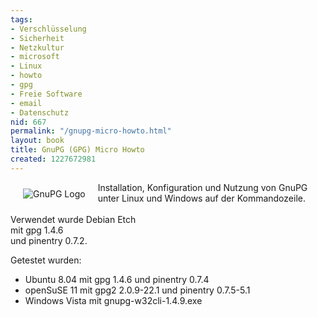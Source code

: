 ```yaml
---
tags:
- Verschlüsselung
- Sicherheit
- Netzkultur
- microsoft
- Linux
- howto
- gpg
- Freie Software
- email
- Datenschutz
nid: 667
permalink: "/gnupg-micro-howto.html"
layout: book
title: GnuPG (GPG) Micro Howto
created: 1227672981
---
```

<img src="/sites/netzaffe.de/files/gpg.png" align="left" vspace="10" hspace="20" alt="GnuPG Logo" />Installation, Konfiguration und Nutzung von GnuPG unter Linux und Windows auf der Kommandozeile.
<br /><br />
Verwendet wurde Debian Etch<br />
mit gpg 1.4.6<br />
und pinentry 0.7.2.<br />
<p>Getestet wurden:
<ul>
<li>Ubuntu 8.04 mit gpg 1.4.6 und  pinentry 0.7.4</li>
<li>openSuSE 11 mit gpg2 2.0.9-22.1 und pinentry 0.7.5-5.1</li>
<li>Windows Vista mit gnupg-w32cli-1.4.9.exe</li>
</ul>
</p>
<!--break-->
